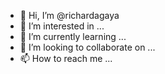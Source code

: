 - 👋 Hi, I’m @richardagaya
- 👀 I’m interested in ...
- 🌱 I’m currently learning ...
- 💞️ I’m looking to collaborate on ...
- 📫 How to reach me ...

<!---
richardagaya/richardagaya is a ✨ special ✨ repository because its `README.md` (this file) appears on your GitHub profile.
You can click the Preview link to take a look at your changes.
--->
